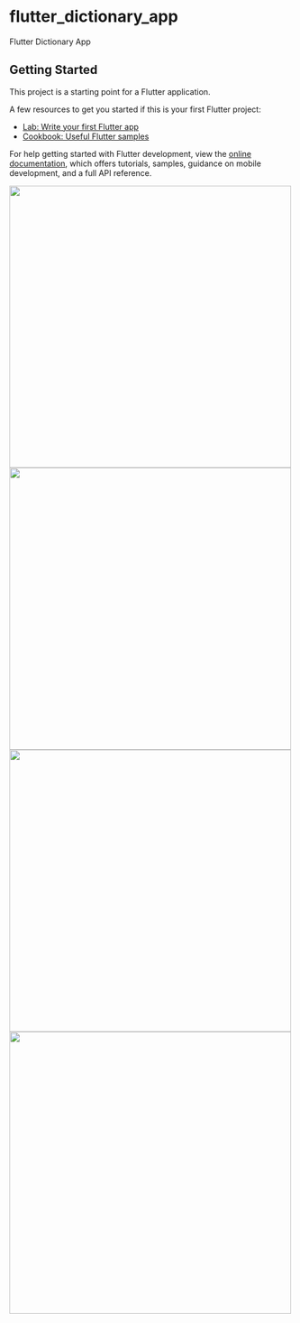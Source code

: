 # flutter_dictionary_app

Flutter Dictionary App

## Getting Started

This project is a starting point for a Flutter application.

A few resources to get you started if this is your first Flutter project:

- [Lab: Write your first Flutter app](https://docs.flutter.dev/get-started/codelab)
- [Cookbook: Useful Flutter samples](https://docs.flutter.dev/cookbook)

For help getting started with Flutter development, view the
[online documentation](https://docs.flutter.dev/), which offers tutorials,
samples, guidance on mobile development, and a full API reference.

<!DOCTYPE html>
<html>
<head>
  <link rel= “stylesheet” href = “https://maxcdn.bootstrapcdn.com/bootstrap/3.4.1/css/bootstrap.min.css”>
</head>
<body>
<div class="row">
  <img src="https://user-images.githubusercontent.com/74659671/175898966-ea175f71-d733-45d0-9898-6887e656aded.png" height=500>
<img src="https://user-images.githubusercontent.com/74659671/175899495-f6d2bbc1-8428-42e5-84d3-88427a7733c7.png" height=500>
  <img src="https://user-images.githubusercontent.com/74659671/175898977-9b9e1ba5-fca8-4594-b801-bb91adb57aad.png" height=500>
<img src="https://user-images.githubusercontent.com/74659671/175898981-b19812e1-e98c-4497-9ff3-8f505f4058ea.png" height=500>
</div>
</div>
</body>
</html>




